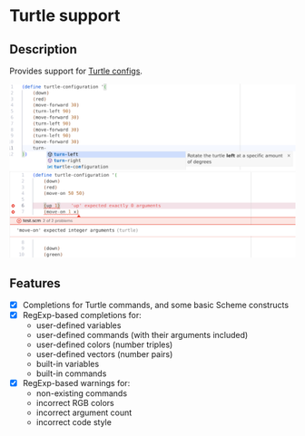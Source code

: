 # Turtle support

## Description

Provides support for [Turtle configs][turtle].

[turtle]: https://github.com/EmilyGraceSeville7cf/tinyscheme-turtle?tab=readme-ov-file#configuration-script-commands

![screenshot](https://raw.githubusercontent.com/EmilyGraceSeville7cf/typescript-turtle-extension/main/assets/intellisence-screenshot.jpg)
![screenshot](https://raw.githubusercontent.com/EmilyGraceSeville7cf/typescript-turtle-extension/main/assets/diagnostics-screenshot.jpg)

## Features

- [x] Completions for Turtle commands, and some basic Scheme constructs
- [x] RegExp-based completions for:
  - user-defined variables
  - user-defined commands (with their arguments included)
  - user-defined colors (number triples)
  - user-defined vectors (number pairs)
  - built-in variables
  - built-in commands
- [x] RegExp-based warnings for:
  - non-existing commands
  - incorrect RGB colors
  - incorrect argument count
  - incorrect code style
